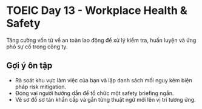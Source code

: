 # TOEIC Day 13 - Workplace Health & Safety

Tăng cường vốn từ về an toàn lao động để xử lý kiểm tra, huấn luyện và ứng phó sự cố trong công ty.

## Gợi ý ôn tập
- Rà soát khu vực làm việc của bạn và lập danh sách mối nguy kèm biện pháp risk mitigation.
- Đóng vai người hướng dẫn để tổ chức một safety briefing ngắn.
- Vẽ sơ đồ sơ tán khẩn cấp và gắn từng thuật ngữ mới lên vị trí tương ứng.
